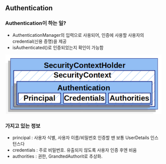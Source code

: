 ## Authentication

### Authentication이 하는 일?

- AuthenticationManager의 입력으로 사용되어, 인증에 사용할 사용자의 credential(신용 증명)을 제공
- isAuthenticated()로 인증되었는지 확인이 가능함

![securityContextHolder모델](img/SecurityContextHolder.png)

### 가지고 있는 정보

- principal : 사용자 식별, 사용자 이름/비밀번호 인증할 땐 보통 UserDetails 인스턴스다
- credentials : 주로 비밀번호. 유출되지 않도록 사용자 인증 후엔 비움
- authorities : 권한, GrandtedAuthorit로 추상화.
